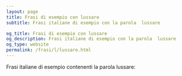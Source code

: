 ```yaml
---
layout: page
title: Frasi di esempio con lussare 
subtitle: Frasi italiane di esempio con la parola  lussare

og_title: Frasi di esempio con lussare 
og_description: Frasi italiane di esempio con la parola  lussare
og_type: website
permalink: /frasi/l/lussare.html
---
```


Frasi italiane di esempio contenenti la parola lussare:


